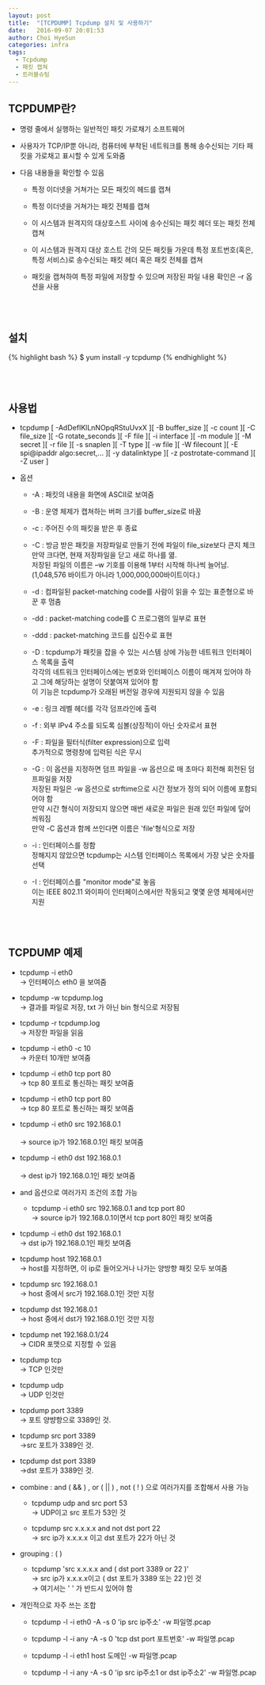 ```yaml
---
layout: post
title:  "[TCPDUMP] Tcpdump 설치 및 사용하기"
date:   2016-09-07 20:01:53
author: Choi HyeSun
categories: infra
tags:
  - Tcpdump
  - 패킷 캡쳐
  - 트러블슈팅
---
```


## TCPDUMP란?

- 명령 줄에서 실행하는 일반적인 패킷 가로채기 소프트웨어

- 사용자가 TCP/IP뿐 아니라, 컴퓨터에 부착된 네트워크를 통해 송수신되는 기타 패킷을 가로채고 표시할 수 있게 도와줌

- 다음 내용들을 확인할 수 있음

  - 특정 이더넷을 거쳐가는 모든 패킷의 헤드를 캡쳐

  - 특정 이더넷을 거쳐가는 패킷 전체를 캡쳐

  - 이 시스템과 원격지의 대상호스트 사이에 송수신되는 패킷 헤더 또는 패킷 전체 캡쳐

  - 이 시스템과 원격지 대상 호스트 간의 모든 패킷들 가운데 특정 포트번호(혹은, 특정 서비스)로 송수신되는 패킷 헤더 혹은 패킷 전체를 캡쳐

  - 패킷을 캡쳐하여 특정 파일에 저장할 수 있으며 저장된 파일 내용 확인은 –r 옵션을 사용

<br>
<br>

## 설치

{% highlight bash %}
$ yum install -y tcpdump
{% endhighlight %}

<br>
<br>

## 사용법

- tcpdump \[ -AdDefIKlLnNOpqRStuUvxX ]\[ -B buffer_size ]\[ -c count ]\[ -C file_size ]\[ -G rotate_seconds ]\[ -F file ]\[ -i interface ]\[ -m module ]\[ -M secret ]\[ -r file ]\[ -s snaplen ]\[ -T type ]\[ -w file ]\[ -W filecount ]\[ -E spi@ipaddr algo:secret,... ]\[ -y datalinktype ]\[ -z postrotate-command ]\[ -Z user ]

- 옵션

  - \-A : 패킷의 내용을 화면에 ASCII로 보여줌

  - \-B : 운영 체제가 캡쳐하는 버퍼 크기를 buffer_size로 바꿈
  
  - \-c : 주어진 수의 패킷을 받은 후 종료

  - \-C : 방금 받은 패킷을 저장파일로 만들기 전에 파일이 file_size보다 큰지 체크
  <br>만약 크다면, 현재 저장파일을 닫고 새로 하나를 엶.
  <br>저장된 파일의 이름은 –w 기호를 이용해 1부터 시작해 하나씩 늘어남.(1,048,576 바이트가 아니라 1,000,000,000바이트이다.)
  
  - \-d : 컴파일된 packet-matching code를 사람이 읽을 수 있는 표준형으로 바꾼 후 멈춤
  
  - \-dd : packet-matching code를 C 프로그램의 일부로 표현
  
  - \-ddd : packet-matching 코드를 십진수로 표현
  
  - \-D : tcpdump가 패킷을 잡을 수 있는 시스템 상에 가능한 네트워크 인터페이스 목록을 출력
  <br>각각의 네트워크 인터페이스에는 번호와 인터페이스 이름이 매겨져 있어야 하고 그에 해당하는 설명이 덧붙여져 있어야 함
  <br>이 기능은 tcpdump가 오래된 버전일 경우에 지원되지 않을 수 있음
  
  - \-e : 링크 레벨 헤더를 각각 덤프라인에 출력

  - \-f : 외부 IPv4 주소를 되도록 심볼(상징적)이 아닌 숫자로서 표현

  - \-F : 파일을 필터식(filter expression)으로 입력
  <br>추가적으로 명령창에 입력된 식은 무시
  
  - \-G : 이 옵션을 지정하면 덤프 파일을 -w 옵션으로 매 초마다 회전해 회전된 덤프파일을 저장
  <br>저장된 파일은 -w 옵션으로 strftime으로 시간 정보가 정의 되어 이름에 포함되어야 함
  <br>만약 시간 형식이 저장되지 않으면 매번 새로운 파일은 원래 있던 파일에 덮어 씌워짐
  <br>만약 -C 옵션과 함께 쓰인다면 이름은 'file<count>'형식으로 저장
  
  - \-i : 인터페이스를 정함
  <br>정해지지 않았으면 tcpdump는 시스템 인터페이스 목록에서 가장 낮은 숫자를 선택

  - \-I : 인터페이스를 "monitor mode"로 놓음
  <br>이는 IEEE 802.11 와이파이 인터페이스에서만 작동되고 몇몇 운영 체제에서만 지원
  
<br>
<br>

## TCPDUMP 예제

- tcpdump -i eth0
<br>→ 인터페이스 eth0 을 보여줌

- tcpdump -w tcpdump.log
<br>→ 결과를 파일로 저장, txt 가 아닌 bin 형식으로 저장됨

- tcpdump -r tcpdump.log
<br>→ 저장한 파일을 읽음

- tcpdump -i eth0 -c 10
<br>→ 카운터 10개만 보여줌

- tcpdump -i eth0 tcp port 80
<br>→ tcp 80 포트로 통신하는 패킷 보여줌

- tcpdump -i eth0 tcp port 80
<br>→ tcp 80 포트로 통신하는 패킷 보여줌

- tcpdump -i eth0 src 192.168.0.1	
<br>→ source ip가 192.168.0.1인 패킷 보여줌

- tcpdump -i eth0 dst 192.168.0.1	
<br>→ dest ip가 192.168.0.1인 패킷 보여줌

- and 옵션으로 여러가지 조건의 조합 가능

  - tcpdump -i eth0 src 192.168.0.1 and tcp port 80
  <br>→ source ip가 192.168.0.1이면서 tcp port 80인 패킷 보여줌

- tcpdump -i eth0 dst 192.168.0.1
<br>→ dst ip가 192.168.0.1인 패킷 보여줌

- tcpdump host 192.168.0.1
<br>→ host를 지정하면, 이 ip로 들어오거나 나가는 양방향 패킷 모두 보여줌

- tcpdump src 192.168.0.1
<br>→ host 중에서 src가 192.168.0.1인 것만 지정

- tcpdump dst 192.168.0.1
<br>→ host 중에서 dst가 192.168.0.1인 것만 지정

- tcpdump net 192.168.0.1/24
<br>→ CIDR 포맷으로 지정할 수 있음

- tcpdump tcp
<br>→ TCP 인것만

- tcpdump udp
<br>→ UDP 인것만

- tcpdump port 3389
<br>→ 포트 양뱡항으로 3389인 것.

- tcpdump src port 3389
<br>→src 포트가 3389인 것.

- tcpdump dst port 3389	
<br>→dst 포트가 3389인 것.

- combine : and ( && ) , or ( || ) , not ( ! ) 으로 여러가지를 조합해서 사용 가능

  - tcpdump udp and src port 53
  <br>→ UDP이고 src 포트가 53인 것

  - tcpdump src x.x.x.x and not dst port 22
  <br>→ src ip가 x.x.x.x 이고 dst 포트가 22가 아닌 것
  
- grouping : ( )

  - tcpdump 'src x.x.x.x and ( dst port 3389 or 22 )'
  <br>→ src ip가 x.x.x.x이고 ( dst 포트가 3389 또는 22 )인 것 
  <br>→ 여기서는 ' ' 가 반드시 있어야 함
  
- 개인적으로 자주 쓰는 조합

  - tcpdump -l -i eth0 -A -s 0 'ip src ip주소' -w 파일명.pcap
  
  - tcpdump -l -i any -A -s 0 'tcp dst port 포트번호' -w 파일명.pcap
  
  - tcpdump -l -i eth1 host 도메인 -w 파일명.pcap
  
  - tcpdump -l -i any -A -s 0 'ip src ip주소1 or dst ip주소2' -w 파일명.pcap 
